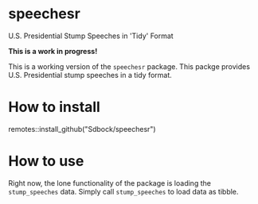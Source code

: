 # speechesr
U.S. Presidential Stump Speeches in 'Tidy' Format

**This is a work in progress!**

This is a working version of the `speechesr` package. This packge provides U.S. Presidential stump speeches in a tidy format. 


# How to install 

remotes::install_github("Sdbock/speechesr")


# How to use

Right now, the lone functionality of the package is loading the `stump_speeches` data. Simply call `stump_speeches` to load data as tibble. 
